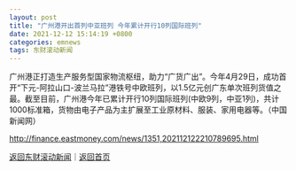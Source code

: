 ```yaml
---
layout: post
title: "广州港开出首列中亚班列 今年累计开行10列国际班列"
date: 2021-12-12 15:14:19 +0800
categories: emnews
tags: 东财滚动新闻
---
```


广州港正打造生产服务型国家物流枢纽，助力“广货广出”。今年4月29日，成功首开“下元-阿拉山口-波兰马拉”港铁号中欧班列，以1.5亿元创广东单次班列货值之最。截至目前，广州港今年已累计开行10列国际班列(中欧9列，中亚1列)，共计1000标准箱，货物由电子产品为主扩展至工业原材料、服装、家用电器等。（中国新闻网）

<http://finance.eastmoney.com/news/1351,202112122210789695.html>

[返回东财滚动新闻](//finews.withounder.com/emnews/)｜[返回首页](//finews.withounder.com/)